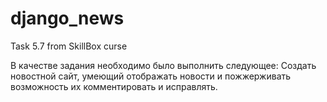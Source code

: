 # django_news
Task 5.7 from SkillBox curse

В качестве задания необходимо было выполнить следующее:
Создать новостной сайт, умеющий отображать новости и пожжерживать
возможность их комментировать и исправлять.
